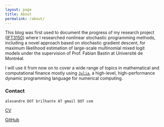 ```yaml
---
layout: page
title: About
permalink: /about/
---
```


This blog was first used to document the progress of my research project ([IFT3150](http://brilhana.github.io/IFT3150/)) where I researched nonlinear stochastic programming methods, including a novel approach based on stochastic gradient descent, for maximum likelihood estimation of large-scale multinomial mixed logit models under the supervision of Prof. Fabian Bastin at Université de Montréal.

I will use it from now on to cover a wide range of topics in mathematical and computational finance mostly using [`Julia`](https://julialang.org/), a high-level, high-performance dynamic programming language for numerical computing.

### Contact
`alexandre DOT brilhante AT gmail DOT com`

[CV](http://brilhana.github.io/assets/AlexandreBrilhanteCV.pdf)

[GitHub](https://www.github.com/brilhana)